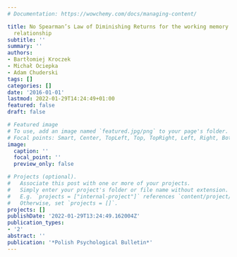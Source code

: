 ```yaml
---
# Documentation: https://wowchemy.com/docs/managing-content/

title: No Spearman’s Law of Diminishing Returns for the working memory and intelligence
  relationship
subtitle: ''
summary: ''
authors:
- Bartłomiej Kroczek
- Michał Ociepka
- Adam Chuderski
tags: []
categories: []
date: '2016-01-01'
lastmod: 2022-01-29T14:24:49+01:00
featured: false
draft: false

# Featured image
# To use, add an image named `featured.jpg/png` to your page's folder.
# Focal points: Smart, Center, TopLeft, Top, TopRight, Left, Right, BottomLeft, Bottom, BottomRight.
image:
  caption: ''
  focal_point: ''
  preview_only: false

# Projects (optional).
#   Associate this post with one or more of your projects.
#   Simply enter your project's folder or file name without extension.
#   E.g. `projects = ["internal-project"]` references `content/project/deep-learning/index.md`.
#   Otherwise, set `projects = []`.
projects: []
publishDate: '2022-01-29T13:24:49.162004Z'
publication_types:
- '2'
abstract: ''
publication: '*Polish Psychological Bulletin*'
---
```


